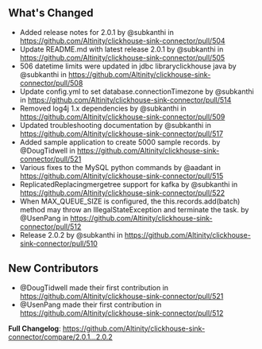 ## What's Changed
* Added release notes for 2.0.1 by @subkanthi in https://github.com/Altinity/clickhouse-sink-connector/pull/504
* Update README.md with latest release 2.0.1 by @subkanthi in https://github.com/Altinity/clickhouse-sink-connector/pull/505
* 506 datetime limits were updated in jdbc libraryclickhouse java by @subkanthi in https://github.com/Altinity/clickhouse-sink-connector/pull/508
* Update config.yml to set database.connectionTimezone by @subkanthi in https://github.com/Altinity/clickhouse-sink-connector/pull/514
* Removed log4j 1.x dependencies by @subkanthi in https://github.com/Altinity/clickhouse-sink-connector/pull/509
* Updated troubleshooting documentation by @subkanthi in https://github.com/Altinity/clickhouse-sink-connector/pull/517
* Added sample application to create 5000 sample records. by @DougTidwell in https://github.com/Altinity/clickhouse-sink-connector/pull/521
* Various fixes to the MySQL python commands by @aadant in https://github.com/Altinity/clickhouse-sink-connector/pull/515
* ReplicatedReplacingmergetree support for kafka by @subkanthi in https://github.com/Altinity/clickhouse-sink-connector/pull/522
* When MAX_QUEUE_SIZE is configured, the this.records.add(batch) method may throw an IllegalStateException and terminate the task. by @UsenPang in https://github.com/Altinity/clickhouse-sink-connector/pull/512
* Release 2.0.2 by @subkanthi in https://github.com/Altinity/clickhouse-sink-connector/pull/510

## New Contributors
* @DougTidwell made their first contribution in https://github.com/Altinity/clickhouse-sink-connector/pull/521
* @UsenPang made their first contribution in https://github.com/Altinity/clickhouse-sink-connector/pull/512

**Full Changelog**: https://github.com/Altinity/clickhouse-sink-connector/compare/2.0.1...2.0.2
